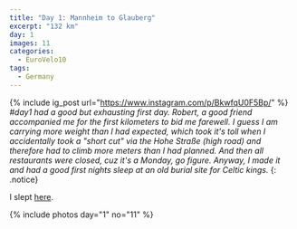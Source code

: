 ```yaml
---
title: "Day 1: Mannheim to Glauberg"
excerpt: "132 km"
day: 1
images: 11
categories:
  - EuroVelo10
tags:
  - Germany
---
```

{% include ig_post url="https://www.instagram.com/p/BkwfqU0F5Bp/" %}
_#day1 had a good but exhausting first day. Robert, a good friend accompanied me for the first kilometers to bid me farewell. I guess I am carrying more weight than I had expected, which took it's toll when I accidentally took a "short cut" via the Hohe Straße (high road) and therefore had to climb more meters than I had planned. And then all restaurants were closed, cuz it's a Monday, go figure. Anyway, I made it and had a good first nights sleep at an old burial site for Celtic kings._
{: .notice}

I slept [here](https://www.openstreetmap.org/node/282716503).

{% include photos day="1" no="11" %}